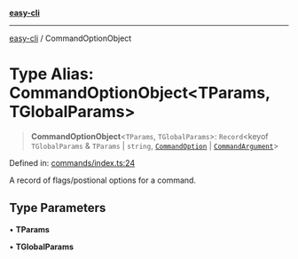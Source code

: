 [**easy-cli**](../README.md)

***

[easy-cli](../globals.md) / CommandOptionObject

# Type Alias: CommandOptionObject\<TParams, TGlobalParams\>

> **CommandOptionObject**\<`TParams`, `TGlobalParams`\>: `Record`\<keyof `TGlobalParams` & `TParams` \| `string`, [`CommandOption`](CommandOption.md) \| [`CommandArgument`](CommandArgument.md)\>

Defined in: [commands/index.ts:24](https://github.com/patrickeaton/easy-cli/blob/74d97c3fa8c354b7b3193533a1494ff778ae7a99/src/commands/index.ts#L24)

A record of flags/postional options for a command.

## Type Parameters

• **TParams**

• **TGlobalParams**
